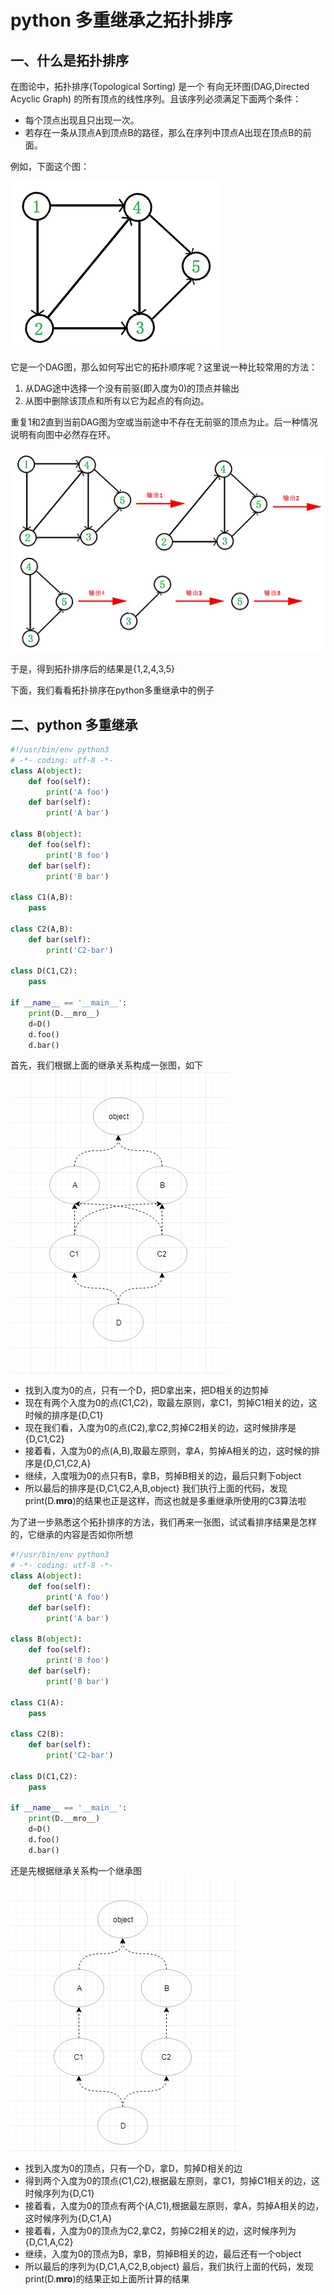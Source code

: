# python 多重继承之拓扑排序
## 一、什么是拓扑排序
在图论中，拓扑排序(Topological Sorting) 是一个 有向无环图(DAG,Directed Acyclic Graph) 的所有顶点的线性序列。且该序列必须满足下面两个条件：

- 每个顶点出现且只出现一次。
- 若存在一条从顶点A到顶点B的路径，那么在序列中顶点A出现在顶点B的前面。

例如，下面这个图：

![original](./pics/original.png)

它是一个DAG图，那么如何写出它的拓扑顺序呢？这里说一种比较常用的方法：

1. 从DAG途中选择一个没有前驱(即入度为0)的顶点并输出
2. 从图中删除该顶点和所有以它为起点的有向边。

重复1和2直到当前DAG图为空或当前途中不存在无前驱的顶点为止。后一种情况说明有向图中必然存在环。

![](./pics/topological-sorting.png)

于是，得到拓扑排序后的结果是{1,2,4,3,5}

下面，我们看看拓扑排序在python多重继承中的例子

## 二、python 多重继承
```python
#!/usr/bin/env python3
# -*- coding: utf-8 -*-
class A(object):
    def foo(self):
        print('A foo')
    def bar(self):
        print('A bar')

class B(object):
    def foo(self):
        print('B foo')
    def bar(self):
        print('B bar')

class C1(A,B):
    pass

class C2(A,B):
    def bar(self):
        print('C2-bar')

class D(C1,C2):
    pass

if __name__ == '__main__':
    print(D.__mro__)
    d=D()
    d.foo()
    d.bar()
```
首先，我们根据上面的继承关系构成一张图，如下
![](./pics/python-inherit.png)

- 找到入度为0的点，只有一个D，把D拿出来，把D相关的边剪掉
- 现在有两个入度为0的点(C1,C2)，取最左原则，拿C1，剪掉C1相关的边，这时候的排序是{D,C1}
- 现在我们看，入度为0的点(C2),拿C2,剪掉C2相关的边，这时候排序是{D,C1,C2}
- 接着看，入度为0的点(A,B),取最左原则，拿A，剪掉A相关的边，这时候的排序是{D,C1,C2,A}
- 继续，入度哦为0的点只有B，拿B，剪掉B相关的边，最后只剩下object
- 所以最后的排序是{D,C1,C2,A,B,object}
我们执行上面的代码，发现print(D.__mro__)的结果也正是这样，而这也就是多重继承所使用的C3算法啦

为了进一步熟悉这个拓扑排序的方法，我们再来一张图，试试看排序结果是怎样的，它继承的内容是否如你所想

```python
#!/usr/bin/env python3
# -*- coding: utf-8 -*-
class A(object):
    def foo(self):
        print('A foo')
    def bar(self):
        print('A bar')

class B(object):
    def foo(self):
        print('B foo')
    def bar(self):
        print('B bar')

class C1(A):
    pass

class C2(B):
    def bar(self):
        print('C2-bar')

class D(C1,C2):
    pass

if __name__ == '__main__':
    print(D.__mro__)
    d=D()
    d.foo()
    d.bar()
```
还是先根据继承关系构一个继承图
![](./pics/python-inherit2.png)

- 找到入度为0的顶点，只有一个D，拿D，剪掉D相关的边
- 得到两个入度为0的顶点(C1,C2),根据最左原则，拿C1，剪掉C1相关的边，这时候序列为{D,C1}
- 接着看，入度为0的顶点有两个(A,C1),根据最左原则，拿A，剪掉A相关的边，这时候序列为{D,C1,A}
- 接着看，入度为0的顶点为C2,拿C2，剪掉C2相关的边，这时候序列为{D,C1,A,C2}
- 继续，入度为0的顶点为B，拿B，剪掉B相关的边，最后还有一个object
- 所以最后的序列为{D,C1,A,C2,B,object}
最后，我们执行上面的代码，发现print(D.__mro__)的结果正如上面所计算的结果